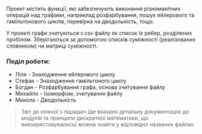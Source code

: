 Проект містить функції, які забезпечують виконання різноманітних операцій над графами,
наприклад розфарбування, пошук ейлерового та гамільтонового циклів,
перевірка на дводольність, тощо.

У проекті графи зчитуються з csv файлу як список їх ребер, розділених пробілом.
Зберігаються за допомогою списків суміжності (реалізованих словником) чи матриці суміжності.

### Поділ роботи:
- Ліля - Знаходження ейлерового циклу
- Стефан - Знаходження гамільтоного циклу
- Богдан - Розфарбування графа, основа зчитування файлу
- Михайло - Ізоморфізм, зчитування файлу
- Микола - Дводольність

> Звіт до кожної з підзадач (де вказано детальну документацію до модулів та принципи дискретної математики, що викокристовувались) можна знайти у відповідно названих файлах.